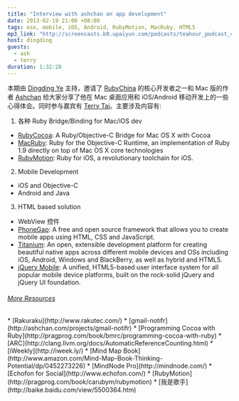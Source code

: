 ```yaml
---
title: "Interview with ashchan on app development"
date: 2013-02-19 21:00 +08:00
tags: osx, mobile, iOS, Android, RubyMotion, MacRuby, HTML5
mp3_link: "http://screencasts.b0.upaiyun.com/podcasts/teahour_podcast_4.mp3"
host: dingding
guests:
  - ash
  - terry
duration: 1:32:28
---
```


本期由 [Dingding Ye](http://yedingding.com) 主持，邀请了 [RubyChina](http://ruby-china.org) 的核心开发者之一和 Mac 版的作者 [Ashchan](http://ashchan.com/) 给大家分享了他在 Mac 桌面应用和 iOS/Android 移动开发上的一些心得体会。同时参与嘉宾有 [Terry Tai](http://terrytai.com)。主要涉及内容有:

1. 各种 Ruby Bridge/Binding for Mac/iOS dev
  * [RubyCocoa](http://rubycocoa.sourceforge.net/): A Ruby/Objective-C Bridge for Mac OS X with Cocoa
  * [MacRuby](http://macruby.org/): Ruby for the Objective-C Runtime, an implementation of Ruby 1.9 directly on top of Mac OS X core technologies
  * [RubyMotion](http://www.rubymotion.com/): Ruby for iOS, a revolutionary toolchain for iOS.
2. Mobile Development
  * iOS and Objective-C
  * Android and Java
3. HTML based solution
  * WebView 控件
  * [PhoneGap](http://phonegap.com/): A free and open source framework that allows you to create mobile apps using HTML, CSS and JavaScript.
  * [Titanium](https://www.appcelerator.com/platform/titanium-platform/): An open, extensible development platform for creating beautiful native apps across different mobile devices and OSs including iOS, Android, Windows and BlackBerry, as well as hybrid and HTML5.
  * [jQuery Mobile](http://jquerymobile.com/): A unified, HTML5-based user interface system for all popular mobile device platforms, built on the rock-solid jQuery and jQuery UI foundation.

<h6>
  <a href="#" class="toggle-notes">More Resources</a>
</h6>

<section class="notes" markdown="1">
* [Rakuraku](http://www.rakutec.com/)
* [gmail-notifr](http://ashchan.com/projects/gmail-notifr)
* [Programming Cocoa with Ruby](http://pragprog.com/book/bmrc/programming-cocoa-with-ruby)
* [ARC](http://clang.llvm.org/docs/AutomaticReferenceCounting.html)
* [iWeekly](http://iweek.ly/)
* [Mind Map Book](http://www.amazon.com/Mind-Map-Book-Thinking-Potential/dp/0452273226)
* [MindNode Pro](http://mindnode.com/)
* [Echofon for Social](http://www.echofon.com/)
* [RubyMotion](http://pragprog.com/book/carubym/rubymotion)
* [我是歌手](http://baike.baidu.com/view/5500364.htm)
</section>

